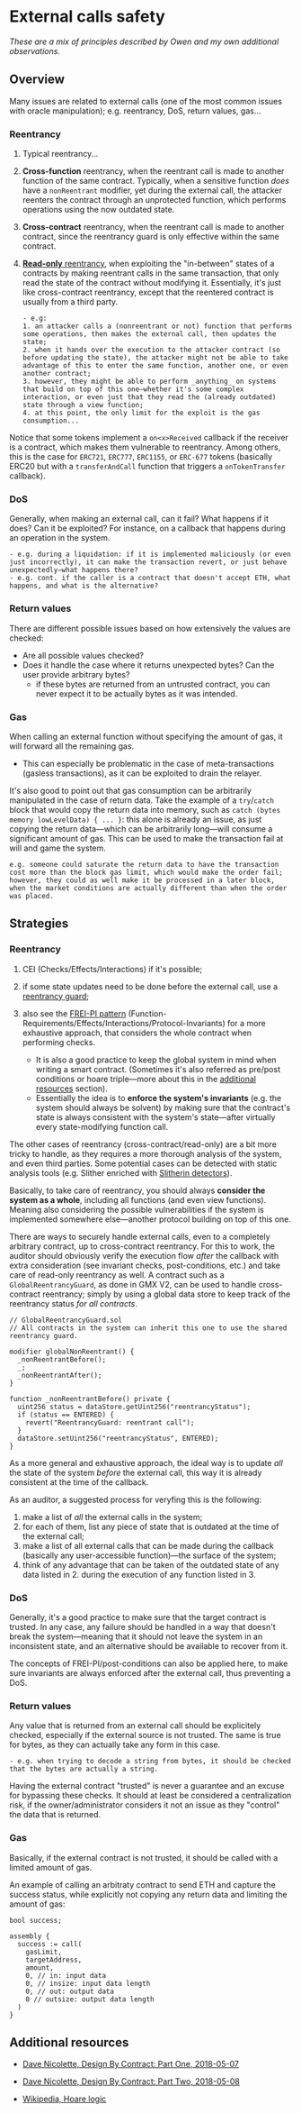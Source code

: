 # External calls safety

_These are a mix of principles described by Owen and my own additional observations._

## Overview

Many issues are related to external calls (one of the most common issues with oracle manipulation); e.g. reentrancy, DoS, return values, gas...

### Reentrancy

1.  Typical reentrancy...

2.  **Cross-function** reentrancy, when the reentrant call is made to another function of the same contract. Typically, when a sensitive function _does_ have a `nonReentrant` modifier, yet during the external call, the attacker reenters the contract through an unprotected function, which performs operations using the now outdated state.

3.  **Cross-contract** reentrancy, when the reentrant call is made to another contract, since the reentrancy guard is only effective within the same contract.

4.  [**Read-only** reentrancy](https://officercia.mirror.xyz/DBzFiDuxmDOTQEbfXhvLdK0DXVpKu1Nkurk0Cqk3QKc), when exploiting the "in-between" states of a contracts by making reentrant calls in the same transaction, that only read the state of the contract without modifying it. Essentially, it's just like cross-contract reentrancy, except that the reentered contract is usually from a third party.

        - e.g:
        1. an attacker calls a (nonreentrant or not) function that performs some operations, then makes the external call, then updates the state;
        2. when it hands over the execution to the attacker contract (so before updating the state), the attacker might not be able to take advantage of this to enter the same function, another one, or even another contract;
        3. however, they might be able to perform _anything_ on systems that build on top of this one—whether it's some complex interaction, or even just that they read the (already outdated) state through a view function;
        4. at this point, the only limit for the exploit is the gas consumption...

Notice that some tokens implement a `on<x>Received` callback if the receiver is a contract, which makes them vulnerable to reentrancy. Among others, this is the case for `ERC721`, `ERC777`, `ERC1155`, or `ERC-677` tokens (basically ERC20 but with a `transferAndCall` function that triggers a `onTokenTransfer` callback).

### DoS

Generally, when making an external call, can it fail? What happens if it does? Can it be exploited? For instance, on a callback that happens during an operation in the system.

    - e.g. during a liquidation: if it is implemented maliciously (or even just incorrectly), it can make the transaction revert, or just behave unexpectedly—what happens there?
    - e.g. cont. if the caller is a contract that doesn't accept ETH, what happens, and what is the alternative?

### Return values

There are different possible issues based on how extensively the values are checked:

- Are all possible values checked?
- Does it handle the case where it returns unexpected bytes? Can the user provide arbitrary bytes?
  - if these bytes are returned from an untrusted contract, you can never expect it to be actually bytes as it was intended.

### Gas

When calling an external function without specifying the amount of gas, it will forward all the remaining gas.

- This can especially be problematic in the case of meta-transactions (gasless transactions), as it can be exploited to drain the relayer.

It's also good to point out that gas consumption can be arbitrarily manipulated in the case of return data. Take the example of a `try`/`catch` block that would copy the return data into memory, such as `catch (bytes memory lowLevelData) { ... }`: this alone is already an issue, as just copying the return data—which can be arbitrarily long—will consume a significant amount of gas. This can be used to make the transaction fail at will and game the system.

    e.g. someone could saturate the return data to have the transaction cost more than the block gas limit, which would make the order fail; however, they could as well make it be processed in a later block, when the market conditions are actually different than when the order was placed.

## Strategies

### Reentrancy

1. CEI (Checks/Effects/Interactions) if it's possible;
2. if some state updates need to be done before the external call, use a [reentrancy guard](https://docs.openzeppelin.com/contracts/4.x/api/security#ReentrancyGuard);
3. also see the [FREI-PI pattern](https://www.nascent.xyz/idea/youre-writing-require-statements-wrong) (Function-Requirements/Effects/Interactions/Protocol-Invariants) for a more exhaustive approach, that considers the whole contract when performing checks.

   - It is also a good practice to keep the global system in mind when writing a smart contract. (Sometimes it's also referred as pre/post conditions or hoare triple—more about this in the [additional resources](#additional-resources) section).
   - Essentially the idea is to **enforce the system's invariants** (e.g. the system should always be solvent) by making sure that the contract's state is always consistent with the system's state—after virtually every state-modifying function call.

The other cases of reentrancy (cross-contract/read-only) are a bit more tricky to handle, as they requires a more thorough analysis of the system, and even third parties. Some potential cases can be detected with static analysis tools (e.g. Slither enriched with [Slitherin detectors](https://github.com/pessimistic-io/slitherin)).

Basically, to take care of reentrancy, you should always **consider the system as a whole**, including all functions (and even view functions). Meaning also considering the possible vulnerabilities if the system is implemented somewhere else—another protocol building on top of this one.

There are ways to securely handle external calls, even to a completely arbitrary contract, up to cross-contract reentrancy. For this to work, the auditor should obviously verify the execution flow _after_ the callback with extra consideration (see invariant checks, post-conditions, etc.) and take care of read-only reentrancy as well. A contract such as a `GlobalReentrancyGuard`, as done in GMX V2, can be used to handle cross-contract reentrancy; simply by using a global data store to keep track of the reentrancy status _for all contracts_.

```solidity
// GlobalReentrancyGuard.sol
// All contracts in the system can inherit this one to use the shared reentrancy guard.

modifier globalNonReentrant() {
  _nonReentrantBefore();
  _;
  _nonReentrantAfter();
}

function _nonReentrantBefore() private {
  uint256 status = dataStore.getUint256("reentrancyStatus");
  if (status == ENTERED) {
    revert("ReentrancyGuard: reentrant call");
  }
  dataStore.setUint256("reentrancyStatus", ENTERED);
}
```

As a more general and exhaustive approach, the ideal way is to update _all_ the state of the system _before_ the external call, this way it is already consistent at the time of the callback.

As an auditor, a suggested process for veryfing this is the following:

1. make a list of _all_ the external calls in the system;
2. for each of them, list any piece of state that is outdated at the time of the external call;
3. make a list of all external calls that can be made during the callback (basically any user-accessible function)—the surface of the system;
4. think of any advantage that can be taken of the outdated state of any data listed in 2. during the execution of any function listed in 3.

### DoS

Generally, it's a good practice to make sure that the target contract is trusted. In any case, any failure should be handled in a way that doesn't break the system—meaning that it should not leave the system in an inconsistent state, and an alternative should be available to recover from it.

The concepts of FREI-PI/post-conditions can also be applied here, to make sure invariants are always enforced after the external call, thus preventing a DoS.

### Return values

Any value that is returned from an external call should be explicitely checked, especially if the external source is not trusted. The same is true for bytes, as they can actually take any form in this case.

    - e.g. when trying to decode a string from bytes, it should be checked that the bytes are actually a string.

Having the external contract "trusted" is never a guarantee and an excuse for bypassing these checks. It should at least be considered a centralization risk, if the owner/administrator considers it not an issue as they "control" the data that is returned.

### Gas

Basically, if the external contract is not trusted, it should be called with a limited amount of gas.

An example of calling an arbitraty contract to send ETH and capture the success status, while explicitly not copying any return data and limiting the amount of gas:

```solidity
bool success;

assembly {
  success := call(
    gasLimit,
    targetAddress,
    amount,
    0, // in: input data
    0, // insize: input data length
    0, // out: output data
    0 // outsize: output data length
  )
}
```

## Additional resources

- [Dave Nicolette, Design By Contract: Part One, 2018-05-07](https://www.leadingagile.com/2018/05/design-by-contract-part-one/)

- [Dave Nicolette, Design By Contract: Part Two, 2018-05-08](https://www.leadingagile.com/2018/05/design-by-contract-part-two/)

- [Wikipedia, Hoare logic](https://en.wikipedia.org/wiki/Hoare_logic)

